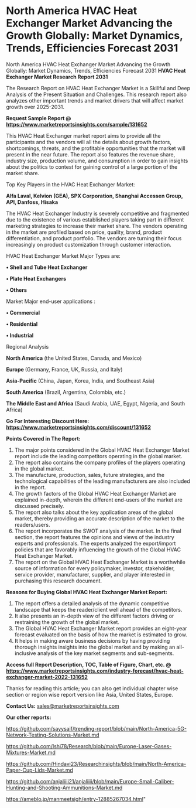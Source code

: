 # North America HVAC Heat Exchanger Market Advancing the Growth Globally: Market Dynamics, Trends, Efficiencies Forecast 2031
 North America HVAC Heat Exchanger Market Advancing the Growth Globally: Market Dynamics, Trends, Efficiencies Forecast 2031
<strong>HVAC Heat Exchanger Market Research Report 2031</strong>

The Research Report on HVAC Heat Exchanger Market is a Skillful and Deep Analysis of the Present Situation and Challenges. This research report also analyzes other important trends and market drivers that will affect market growth over 2025-2031.

<strong>Request Sample Report @ <a href=https://www.marketreportsinsights.com/sample/131652>https://www.marketreportsinsights.com/sample/131652</a></strong>

This HVAC Heat Exchanger market report aims to provide all the participants and the vendors will all the details about growth factors, shortcomings, threats, and the profitable opportunities that the market will present in the near future. The report also features the revenue share, industry size, production volume, and consumption in order to gain insights about the politics to contest for gaining control of a large portion of the market share.

Top Key Players in the HVAC Heat Exchanger Market:

<strong>Alfa Laval, Kelvion (GEA), SPX Corporation, Shanghai Accessen Group, API, Danfoss, Hisaka</strong>

The HVAC Heat Exchanger Industry is severely competitive and fragmented due to the existence of various established players taking part in different marketing strategies to increase their market share. The vendors operating in the market are profiled based on price, quality, brand, product differentiation, and product portfolio. The vendors are turning their focus increasingly on product customization through customer interaction.

HVAC Heat Exchanger Market Major Types are:

<strong>• Shell and Tube Heat Exchanger

• Plate Heat Exchangers

• Others</strong>

Market Major end-user applications :

<strong>• Commercial

• Residential

• Industrial</strong>

Regional Analysis

</u><strong><b>North America</b></strong> (the United States, Canada, and Mexico)

<strong><b>Europe </b></strong>(Germany, France, UK, Russia, and Italy)

<strong><b>Asia-Pacific</b></strong> (China, Japan, Korea, India, and Southeast Asia)

<strong><b>South America</b></strong> (Brazil, Argentina, Colombia, etc.)

<strong><b>The Middle East and Africa</b></strong> (Saudi Arabia, UAE, Egypt, Nigeria, and South Africa)

<strong>Go For Interesting Discount Here: <a href=https://www.marketreportsinsights.com/discount/131652>https://www.marketreportsinsights.com/discount/131652</a></strong>

<strong>Points Covered in The Report:</strong>
<ol>
  <li>The major points considered in the Global HVAC Heat Exchanger Market report include the leading competitors operating in the global market.</li>
  <li>The report also contains the company profiles of the players operating in the global market.</li>
  <li>The manufacture, production, sales, future strategies, and the technological capabilities of the leading manufacturers are also included in the report.</li>
  <li>The growth factors of the Global HVAC Heat Exchanger Market are explained in-depth, wherein the different end-users of the market are discussed precisely.</li>
  <li>The report also talks about the key application areas of the global market, thereby providing an accurate description of the market to the readers/users.</li>
  <li>The report incorporates the SWOT analysis of the market. In the final section, the report features the opinions and views of the industry experts and professionals. The experts analyzed the export/import policies that are favorably influencing the growth of the Global HVAC Heat Exchanger Market.</li>
  <li>The report on the Global HVAC Heat Exchanger Market is a worthwhile source of information for every policymaker, investor, stakeholder, service provider, manufacturer, supplier, and player interested in purchasing this research document.</li>
</ol>
<strong>Reasons for Buying Global HVAC Heat Exchanger Market Report:</strong>

<ol>
  <li>The report offers a detailed analysis of the dynamic competitive landscape that keeps the reader/client well ahead of the competitors.</li>
  <li>It also presents an in-depth view of the different factors driving or restraining the growth of the global market.</li>
  <li>The Global HVAC Heat Exchanger Market report provides an eight-year forecast evaluated on the basis of how the market is estimated to grow.</li>
  <li>It helps in making aware business decisions by having providing thorough insights insights into the global market and by making an all-inclusive analysis of the key market segments and sub-segments.</li>
</ol>
<strong>Access full Report Description, TOC, Table of Figure, Chart, etc. @ <a href=https://www.marketreportsinsights.com/industry-forecast/hvac-heat-exchanger-market-2022-131652>https://www.marketreportsinsights.com/industry-forecast/hvac-heat-exchanger-market-2022-131652</a></strong>


Thanks for reading this article; you can also get individual chapter wise section or region wise report version like Asia, United States, Europe.

<strong>Contact Us:</strong>
sales@marketreportsinsights.com

<strong>Our other reports:</strong>

<a href=https://github.com/sayysaif/trending-report/blob/main/North-America-5G-Network-Testing-Solutions-Market.md>https://github.com/sayysaif/trending-report/blob/main/North-America-5G-Network-Testing-Solutions-Market.md</a>

<a href=https://github.com/Ishi78/Research/blob/main/Europe-Laser-Gases-Mixtures-Market.md>https://github.com/Ishi78/Research/blob/main/Europe-Laser-Gases-Mixtures-Market.md</a>

<a href=https://github.com/Hindavi23/Researchinsights/blob/main/North-America-Paper-Cup-Lids-Market.md>https://github.com/Hindavi23/Researchinsights/blob/main/North-America-Paper-Cup-Lids-Market.md</a>

<a href=https://github.com/anjaliiii21/anjaliiii/blob/main/Europe-Small-Caliber-Hunting-and-Shooting-Ammunitions-Market.md>https://github.com/anjaliiii21/anjaliiii/blob/main/Europe-Small-Caliber-Hunting-and-Shooting-Ammunitions-Market.md</a>

<a href=https://ameblo.jp/manmeetsigh/entry-12885267034.html>https://ameblo.jp/manmeetsigh/entry-12885267034.html</a>"

